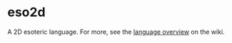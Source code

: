 # eso2d
A 2D esoteric language. For more, see the [language overview](https://github.com/Shylie/eso2d/wiki/Language-overview) on the wiki.
